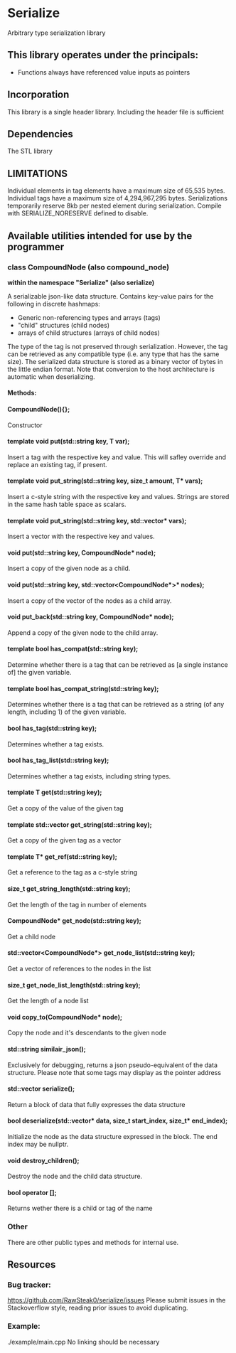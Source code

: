 # Serialize

Arbitrary type serialization library

## This library operates under the principals:

- Functions always have referenced value inputs as pointers

## Incorporation

This library is a single header library. Including the header file is sufficient

## Dependencies

The STL library

## LIMITATIONS

Individual elements in tag elements have a maximum size of 65,535 bytes. 
Individual tags have a maximum size of 4,294,967,295 bytes. 
Serializations temporarily reserve 8kb per nested element during serialization. Compile with SERIALIZE_NORESERVE defined to disable.

## Available utilities intended for use by the programmer

### class CompoundNode (also compound_node)
**within the namespace "Serialize" (also serialize)**

A serializable json-like data structure. Contains key-value pairs for the following in discrete hashmaps:

- Generic non-referencing types and arrays (tags)
- "child" structures (child nodes)
- arrays of child structures (arrays of child nodes)

The type of the tag is not preserved through serialization. However, the tag can be retrieved as any compatible type (i.e. any type that has the same size). The serialized data structure is stored as a binary vector of bytes in the little endian format. Note that conversion to the host architecture is automatic when deserializing.

#### Methods:

#### CompoundNode(){};

Constructor

#### template<typename T> void put(std::string key, T var);

Insert a tag with the respective key and value. This will safley override and replace an existing tag, if present.


#### template<typename T> void put_string(std::string key, size_t amount, T* vars);

Insert a c-style string with the respective key and values. Strings are stored in the same hash table space as scalars.


#### template<typename T> void put_string(std::string key, std::vector<T>* vars);

Insert a vector with the respective key and values.


#### void put(std::string key, CompoundNode* node);

Insert a copy of the given node as a child.


#### void put(std::string key, std::vector<CompoundNode*>* nodes);

Insert a copy of the vector of the nodes as a child array.


#### void put_back(std::string key, CompoundNode* node);

Append a copy of the given node to the child array.


#### template<typename T> bool has_compat(std::string key);

Determine whether there is a tag that can be retrieved as [a single instance of] the given variable.


#### template<typename T> bool has_compat_string(std::string key);

Determines whether there is a tag that can be retrieved as a string (of any length, including 1) of the given variable.


#### bool has_tag(std::string key);

Determines whether a tag exists.


#### bool has_tag_list(std::string key);

Determines whether a tag exists, including string types.


#### template<typename T> T get(std::string key);

Get a copy of the value of the given tag


#### template<typename T> std::vector<T> get_string(std::string key);

Get a copy of the given tag as a vector


#### template<typename T> T* get_ref(std::string key);

Get a reference to the tag as a c-style string


#### size_t get_string_length(std::string key);

Get the length of the tag in number of elements


#### CompoundNode* get_node(std::string key);

Get a child node


#### std::vector<CompoundNode*> get_node_list(std::string key);

Get a vector of references to the nodes in the list


#### size_t get_node_list_length(std::string key);

Get the length of a node list


#### void copy_to(CompoundNode* node);

Copy the node and it's descendants to the given node


#### std::string similair_json();

Exclusively for debugging, returns a json pseudo-equivalent of the data structure. Please note that some tags may display as the pointer address

#### std::vector<char> serialize();

Return a block of data that fully expresses the data structure


#### bool deserialize(std::vector<char>* data, size_t start_index, size_t* end_index);

Initialize the node as the data structure expressed in the block. The end index may be nullptr.
 

#### void destroy_children();

Destroy the node and the child data structure.

#### bool operator [];

Returns wether there is a child or tag of the name

### Other

There are other public types and methods for internal use.

## Resources

### Bug tracker:

https://github.com/RawSteak0/serialize/issues
Please submit issues in the Stackoverflow style, reading prior issues to avoid duplicating.

### Example:

./example/main.cpp
No linking should be necessary
